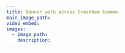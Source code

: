 ```yaml
---
title: Banner walk across Greenham Common
main_image_path:
video_embed:
images:
  - image_path:
    description:
---
```




